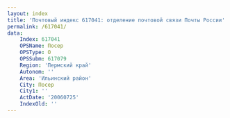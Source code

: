 ```yaml
---
layout: index
title: 'Почтовый индекс 617041: отделение почтовой связи Почты России'
permalink: /617041/
data:
    Index: 617041
    OPSName: Посер
    OPSType: О
    OPSSubm: 617079
    Region: 'Пермский край'
    Autonom: ''
    Area: 'Ильинский район'
    City: Посер
    City1: ''
    ActDate: '20060725'
    IndexOld: ''
---
```


